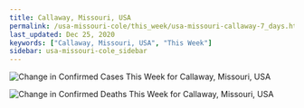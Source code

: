 ```yaml
---
title: Callaway, Missouri, USA
permalink: /usa-missouri-cole/this_week/usa-missouri-callaway-7_days.html
last_updated: Dec 25, 2020
keywords: ["Callaway, Missouri, USA", "This Week"]
sidebar: usa-missouri-cole_sidebar
---
```


![Change in Confirmed Cases This Week for Callaway, Missouri, USA](/covid_tracker/images/graphs/usa-missouri-callaway-delta_confirmed-7_days_graph.png)

![Change in Confirmed Deaths This Week for Callaway, Missouri, USA](/covid_tracker/images/graphs/usa-missouri-callaway-delta_deaths-7_days_graph.png)

